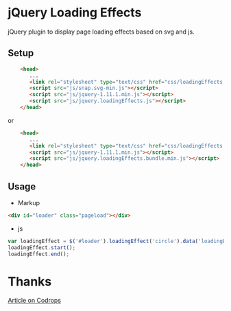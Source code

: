 jQuery Loading Effects
=========

jQuery plugin to display page loading effects based on svg and js.


Setup
------
```html
	<head>
	   ...
	   <link rel="stylesheet" type="text/css" href="css/loadingEffects.css" />
	   <script src="js/snap.svg-min.js"></script>
	   <script src="js/jquery-1.11.1.min.js"></script>
	   <script src="js/jquery.loadingEffects.js"></script>
	</head>
```
or
```html
	<head>
	   ...
	   <link rel="stylesheet" type="text/css" href="css/loadingEffects.css" />
	   <script src="js/jquery-1.11.1.min.js"></script>
	   <script src="js/jquery.loadingEffects.bundle.min.js"></script>
	</head>
```


Usage
--------
* Markup
```html
<div id="loader" class="pageload"></div>
```
* js
```js
var loadingEffect = $('#loader').loadingEffect('circle').data('loadingEffect');
loadingEffect.start();
loadingEffect.end();
```

Thanks
==========
[Article on Codrops](http://tympanus.net/codrops/?p=18880)
